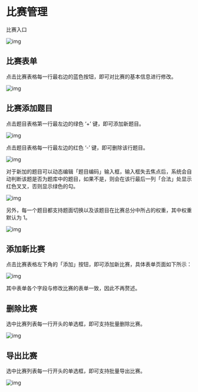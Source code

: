 # 比赛管理

比赛入口

![img](/SDUOJ/img/manager-manual/160467187702.jpg)

## 比赛表单

点击比赛表格每一行最右边的蓝色按钮，即可对比赛的基本信息进行修改。

![img](/SDUOJ/img/manager-manual/160467187762.jpg)

## 比赛添加题目

点击题目表格第一行最左边的绿色 ‘+’ 键，即可添加新题目。

![img](/SDUOJ/img/manager-manual/160467187814.jpg)

点击题目表格每一行最左边的红色 ‘-’ 键，即可删除该行题目。

![img](/SDUOJ/img/manager-manual/160467187917.jpg)

对于新加的题目可以动态编辑「题目编码」输入框，输入框失去焦点后，系统会自动判断该题是否为题库中的题目，如果不是，则会在该行最后一列「合法」处显示红色叉叉，否则显示绿色的勾。

![img](/SDUOJ/img/manager-manual/160467188031.jpg)

另外，每一个题目都支持题面切换以及该题目在比赛总分中所占的权重，其中权重默认为 1。

![img](/SDUOJ/img/manager-manual/160467188077.jpg)

## 添加新比赛

点击比赛表格左下角的「添加」按钮，即可添加新比赛，具体表单页面如下所示：

![img](/SDUOJ/img/manager-manual/160467188138.jpg)

其中表单各个字段与修改比赛的表单一致，因此不再赘述。

## 删除比赛

选中比赛列表每一行开头的单选框，即可支持批量删除比赛。

![img](/SDUOJ/img/manager-manual/160467188184.jpg)

## 导出比赛

选中比赛列表每一行开头的单选框，即可支持批量导出比赛。

![img](/SDUOJ/img/manager-manual/160467188293.jpg)